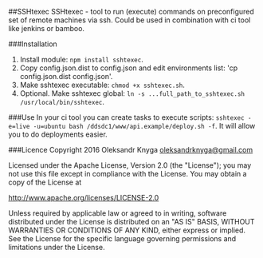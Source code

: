 ##SSHtexec
SSHtexec - tool to run (execute) commands on preconfigured set of remote machines via ssh. Could be used in combination with ci tool like jenkins or bamboo.

###Installation
1. Install module: `npm install sshtexec`.
2. Copy config.json.dist to config.json and edit environments list: 'cp config.json.dist config.json'.
3. Make sshtexec executable: `chmod +x sshtexec.sh`.
4. Optional. Make sshtexec global: `ln -s ...full_path_to_sshtexec.sh /usr/local/bin/sshtexec`.

###Use
In your ci tool you can create tasks to execute scripts: `sshtexec -e=live -u=ubuntu bash /ddsdc1/www/api.example/deploy.sh -f`. It will allow you to do deployments easier.

###Licence
Copyright 2016 Oleksandr Knyga <oleksandrknyga@gmail.com>

Licensed under the Apache License, Version 2.0 (the "License");
you may not use this file except in compliance with the License.
You may obtain a copy of the License at

   http://www.apache.org/licenses/LICENSE-2.0

Unless required by applicable law or agreed to in writing, software
distributed under the License is distributed on an "AS IS" BASIS,
WITHOUT WARRANTIES OR CONDITIONS OF ANY KIND, either express or implied.
See the License for the specific language governing permissions and
limitations under the License.
